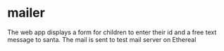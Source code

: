 # mailer
The web app displays a form for children to enter their id and a free text message to santa. The mail is sent to test mail server on Ethereal 
